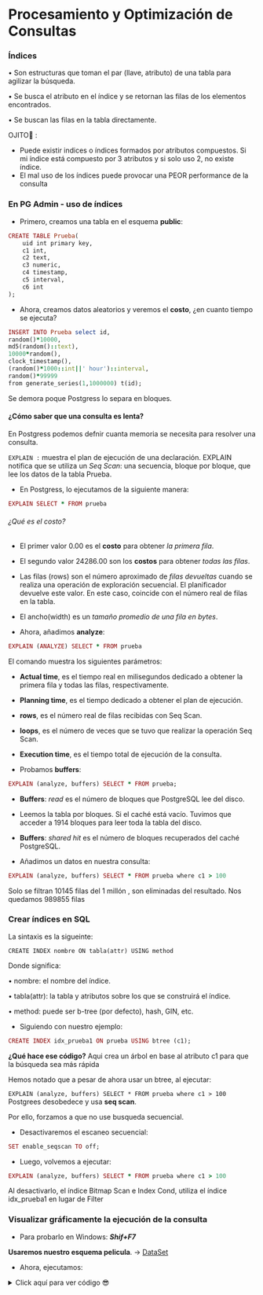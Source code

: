 # Procesamiento y Optimización de  Consultas

### Índices

• Son estructuras que toman el par (llave, atributo) de una tabla para agilizar la búsqueda.

• Se busca el atributo en el índice y se retornan las filas de los elementos encontrados.

• Se buscan las filas en la tabla directamente.

OJITO👀 : 
* Puede existir indices o índices formados por atributos compuestos. Si mi índice está compuesto por 3 atributos y si solo uso 2, no existe índice.
* El mal uso de los índices puede provocar una PEOR performance de la consulta

### En PG Admin - uso de índices

* Primero, creamos una tabla en el esquema **public**:

```ruby
CREATE TABLE Prueba(
    uid int primary key,
    c1 int,
    c2 text,
    c3 numeric,
    c4 timestamp,
    c5 interval,
    c6 int
);
```

* Ahora, creamos datos aleatorios y veremos el **costo**, ¿en cuanto tiempo se ejecuta?

```ruby
INSERT INTO Prueba select id,
random()*10000, 
md5(random()::text),
10000*random(), 
clock_timestamp(),
(random()*1000::int||' hour')::interval,
random()*99999
from generate_series(1,1000000) t(id);
```

Se demora poque Postgress lo separa en bloques.

#### ¿Cómo saber que una consulta es lenta?

En Postgress podemos defnir cuanta memoria se necesita para resolver una consulta.

`EXPLAIN :`  muestra el plan de ejecución de una declaración. EXPLAIN notifica que se utiliza un *Seq Scan*: una secuencia, bloque por bloque, que lee los datos de la tabla Prueba.

* En Postgress, lo ejecutamos de la siguiente manera:

```ruby 
EXPLAIN SELECT * FROM prueba
```

###### ¿Qué es el costo?
* El primer valor 0.00 es el **costo** para obtener *la primera fila*. 
* El segundo valor 24286.00 son los **costos** para obtener *todas las filas*.
* Las filas (rows) son el número aproximado de *filas devueltas* cuando se realiza una operación de exploración secuencial. El planificador devuelve este valor. En este caso, coincide con el número real de filas en la tabla.
* El ancho(width)  es un *tamaño promedio de una fila en bytes*.

* Ahora, añadimos **analyze**:

```ruby 
EXPLAIN (ANALYZE) SELECT * FROM prueba
```

El comando muestra los siguientes parámetros:
* **Actual time**, es el tiempo real en milisegundos dedicado a obtener la primera fila y todas las filas, respectivamente.

* **Planning time**,  es el tiempo dedicado a obtener el plan de ejecución.

* **rows**, es el número real de filas recibidas con Seq Scan.

* **loops**, es el número de veces que se tuvo que realizar la operación Seq Scan.

* **Execution time**,  es el tiempo total de ejecución de la consulta.

* Probamos **buffers**:

```ruby 
EXPLAIN (analyze, buffers) SELECT * FROM prueba;
```

* **Buffers**: *read* es el número de bloques que PostgreSQL lee del disco.

* Leemos la tabla por bloques. Si el caché está vacío. Tuvimos que acceder a 1914 bloques para leer toda la tabla del disco.

* **Buffers**: *shared hit* es el número de bloques recuperados del caché PostgreSQL.

* Añadimos un datos en nuestra consulta:

```ruby 
EXPLAIN (analyze, buffers) SELECT * FROM prueba where c1 > 100
```

Solo se filtran 10145 filas del 1 millón , son eliminadas del resultado. Nos quedamos 989855 filas


### Crear índices en SQL

La sintaxis es la sigueinte:

`CREATE INDEX nombre ON tabla(attr) USING method`

Donde significa:

• nombre: el nombre del índice.

• tabla(attr): la tabla y atributos sobre los que se construirá el índice.

• method: puede ser b-tree (por defecto), hash, GIN, etc.

* Siguiendo con nuestro ejemplo:

```ruby 
CREATE INDEX idx_prueba1 ON prueba USING btree (c1);
```

**¿Qué hace ese código?** 
Aqui crea un árbol en base al atributo c1 para que la búsqueda sea más rápida

Hemos notado que a pesar de ahora usar un btree, al ejecutar:

`EXPLAIN (analyze, buffers) SELECT * FROM prueba where c1 > 100` Postgrees desobedece y usa **seq scan**. 

Por ello, forzamos a que no use busqueda secuencial.

* Desactivaremos el escaneo secuencial:

```ruby 
SET enable_seqscan TO off;
```

* Luego, volvemos a ejecutar: 

```ruby 
EXPLAIN (analyze, buffers) SELECT * FROM prueba where c1 > 100
```

Al desactivarlo, el índice Bitmap Scan e Index Cond, utiliza el índice idx_prueba1 en lugar de Filter


### Visualizar gráficamente la ejecución de la consulta


* Para probarlo en Windows: ***Shif+F7***

**Usaremos nuestro esquema pelicula**. -> [DataSet](https://gist.github.com/tchambil/c224d364a186159c90a4ff81e2cda5d7)

* Ahora, ejecutamos:

<details><summary>Click aquí para ver código 😎</summary>
<p>
   
   
```ruby
SELECT p_nombre,p_anho, COUNT(DISTINCT personaje)
FROM personaje P, actor A
WHERE P.a_nombre = A.nombre
AND A.genero = 'F'
GROUP BY p_nombre, p_anho
HAVING COUNT(DISTINCT personaje)=( SELECT  MAX(cantidad)
                                      FROM (
                                    SELECT p_nombre,p_anho, COUNT(DISTINCT personaje) AS cantidad
                                    FROM personaje P, actor A
                                    WHERE P.a_nombre = A.nombre
                                    AND A.genero = 'F'
                                    GROUP BY p_nombre, p_anho) Temp);
```

    
</p>
</details>

